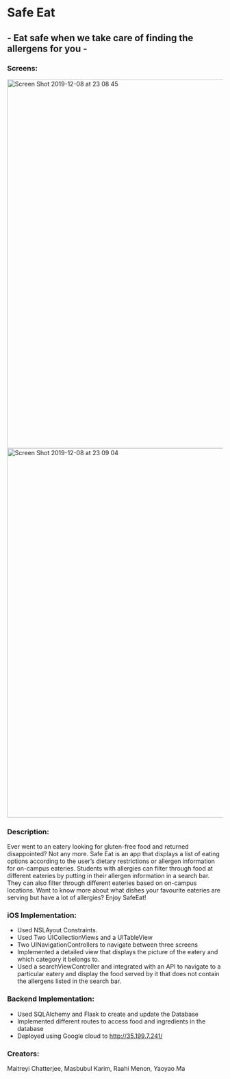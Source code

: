 # Safe Eat
## - Eat safe when we take care of finding the allergens for you -
### Screens: 
<img width="861" alt="Screen Shot 2019-12-08 at 23 08 45" src="https://user-images.githubusercontent.com/42630113/70406753-c333b980-1a0f-11ea-9096-c5c443790c4b.png">

<img width="862" alt="Screen Shot 2019-12-08 at 23 09 04" src="https://user-images.githubusercontent.com/42630113/70406766-ccbd2180-1a0f-11ea-8bf4-60dfca15182e.png">


### Description: 
Ever went to an eatery looking for gluten-free food and returned disappointed? Not any more. Safe Eat is an app that displays a list of eating options according to the user’s dietary restrictions or allergen information for on-campus eateries. Students with allergies can filter through food at different eateries by putting in their allergen information in a search bar. They can also filter through different eateries based on on-campus locations. Want to know more about what dishes your favourite eateries are serving but have a lot of allergies? Enjoy SafeEat!


### iOS Implementation: 
- Used NSLAyout Constraints. 
- Used Two UICollectionViews and a UITableView 
- Two UINavigationControllers to navigate between three screens
- Implemented a detailed view that displays the picture of the eatery and which category it belongs to.
- Used a searchViewController and integrated with an API to navigate to a particular eatery and display the food served by it that does not contain the allergens listed in the search bar.
                    
### Backend Implementation: 
- Used SQLAlchemy and Flask to create and update the Database
- Implemented different routes to access food and ingredients in the database
- Deployed using Google cloud to http://35.199.7.241/
### Creators: 
Maitreyi Chatterjee, Masbubul Karim, Raahi Menon, Yaoyao Ma
